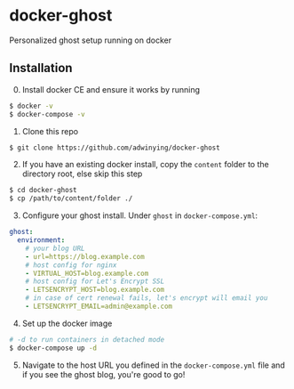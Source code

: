 # docker-ghost
Personalized ghost setup running on docker

## Installation
0. Install docker CE and ensure it works by running
```bash
$ docker -v
$ docker-compose -v
```

1. Clone this repo
```bash
$ git clone https://github.com/adwinying/docker-ghost
```

2. If you have an existing docker install, copy the `content` folder to the directory root, else skip this step
```bash
$ cd docker-ghost
$ cp /path/to/content/folder ./
```

3. Configure your ghost install. Under `ghost` in `docker-compose.yml`:
```yaml
ghost:
  environment:
    # your blog URL
    - url=https://blog.example.com
    # host config for nginx
    - VIRTUAL_HOST=blog.example.com
    # host config for Let's Encrypt SSL
    - LETSENCRYPT_HOST=blog.example.com
    # in case of cert renewal fails, let's encrypt will email you
    - LETSENCRYPT_EMAIL=admin@example.com
```

4. Set up the docker image
```bash
# -d to run containers in detached mode
$ docker-compose up -d
```

5. Navigate to the host URL you defined in the `docker-compose.yml` file and if you see the ghost blog, you're good to go!
